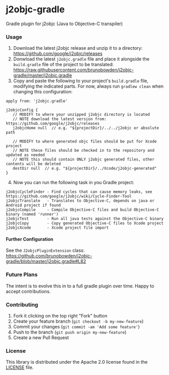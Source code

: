 # j2objc-gradle
Gradle plugin for j2objc (Java to Objective-C transpiler)

### Usage

1. Download the latest j2objc release and unzip it to a directory: https://github.com/google/j2objc/releases
1. Donwload the latest ``j2objc.gradle`` file and place it alongside the ``build.gradle`` file of the project to be translated:  https://raw.githubusercontent.com/brunobowden/j2objc-gradle/master/j2objc.gradle
1. Copy and paste the following to your project's ``build.gradle`` file, modifying the indicated parts. For now, always run ``gradlew clean`` when changing this configuration:

 ```
apply from: 'j2objc.gradle'

j2objcConfig {
    // MODIFY to where your unzipped j2objc directory is located
    // NOTE download the latest version from: https://github.com/google/j2objc/releases
    j2objcHome null  // e.g. "${projectDir}/../../j2objc or absolute path

    // MODIFY to where generated objc files should be put for Xcode project
    // NOTE these files should be checked in to the repository and updated as needed
    // NOTE this should contain ONLY j2objc generated files, other contents will be deleted
    destDir null  // e.g. "${projectDir}/../Xcode/j2objc-generated"
}
```
4. Now you can run the following task in you Gradle project: 

 ```
 j2objcCycleFinder - Find cycles that can cause memory leaks, see https://github.com/google/j2objc/wiki/Cycle-Finder-Tool
 j2objcTranslate   - Translates to Objective-C, depends on java or Android project if found
 j2objcCompile     - Compile Objective-C files and build Objective-C binary (named 'runner')
 j2objcTest        - Run all java tests against the Objective-C binary
 j2objcCopy        - Copy generated Objective-C files to Xcode project
 j2objcXcode       - Xcode project file import
```

#### Further Configuration

See the ```J2objcPluginExtension``` class: https://github.com/brunobowden/j2objc-gradle/blob/master/j2objc.gradle#L82

### Future Plans

The intent is to evolve this in to a full gradle plugin over time. Happy to accept contributions.

### Contributing

1. Fork it clicking on the top right "Fork" button
1. Create your feature branch (`git checkout -b my-new-feature`)
1. Commit your changes (`git commit -am 'Add some feature'`)
1. Push to the branch (`git push origin my-new-feature`)
1. Create a new Pull Request

### License

This library is distributed under the Apache 2.0 license found in the
[LICENSE](./LICENSE) file.
